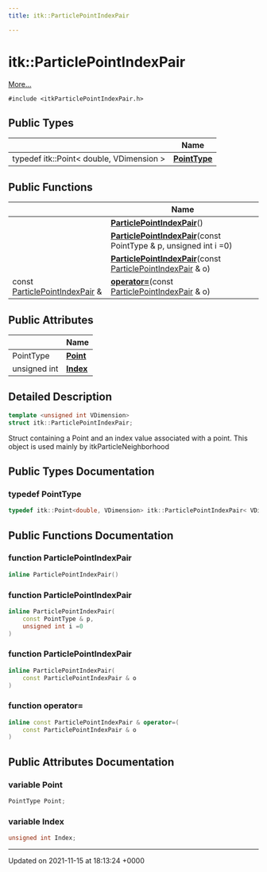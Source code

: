 ```yaml
---
title: itk::ParticlePointIndexPair

---
```


# itk::ParticlePointIndexPair



 [More...](#detailed-description)


`#include <itkParticlePointIndexPair.h>`

## Public Types

|                | Name           |
| -------------- | -------------- |
| typedef itk::Point< double, VDimension > | **[PointType](../Classes/structitk_1_1ParticlePointIndexPair.md#typedef-pointtype)**  |

## Public Functions

|                | Name           |
| -------------- | -------------- |
| | **[ParticlePointIndexPair](../Classes/structitk_1_1ParticlePointIndexPair.md#function-particlepointindexpair)**() |
| | **[ParticlePointIndexPair](../Classes/structitk_1_1ParticlePointIndexPair.md#function-particlepointindexpair)**(const PointType & p, unsigned int i =0) |
| | **[ParticlePointIndexPair](../Classes/structitk_1_1ParticlePointIndexPair.md#function-particlepointindexpair)**(const [ParticlePointIndexPair](../Classes/structitk_1_1ParticlePointIndexPair.md) & o) |
| const [ParticlePointIndexPair](../Classes/structitk_1_1ParticlePointIndexPair.md) & | **[operator=](../Classes/structitk_1_1ParticlePointIndexPair.md#function-operator=)**(const [ParticlePointIndexPair](../Classes/structitk_1_1ParticlePointIndexPair.md) & o) |

## Public Attributes

|                | Name           |
| -------------- | -------------- |
| PointType | **[Point](../Classes/structitk_1_1ParticlePointIndexPair.md#variable-point)**  |
| unsigned int | **[Index](../Classes/structitk_1_1ParticlePointIndexPair.md#variable-index)**  |

## Detailed Description

```cpp
template <unsigned int VDimension>
struct itk::ParticlePointIndexPair;
```


Struct containing a Point and an index value associated with a point. This object is used mainly by itkParticleNeighborhood 

## Public Types Documentation

### typedef PointType

```cpp
typedef itk::Point<double, VDimension> itk::ParticlePointIndexPair< VDimension >::PointType;
```


## Public Functions Documentation

### function ParticlePointIndexPair

```cpp
inline ParticlePointIndexPair()
```


### function ParticlePointIndexPair

```cpp
inline ParticlePointIndexPair(
    const PointType & p,
    unsigned int i =0
)
```


### function ParticlePointIndexPair

```cpp
inline ParticlePointIndexPair(
    const ParticlePointIndexPair & o
)
```


### function operator=

```cpp
inline const ParticlePointIndexPair & operator=(
    const ParticlePointIndexPair & o
)
```


## Public Attributes Documentation

### variable Point

```cpp
PointType Point;
```


### variable Index

```cpp
unsigned int Index;
```


-------------------------------

Updated on 2021-11-15 at 18:13:24 +0000